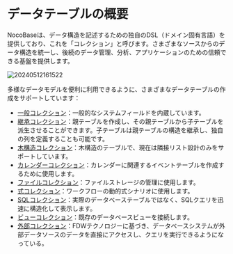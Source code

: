 # データテーブルの概要

NocoBaseは、データ構造を記述するための独自のDSL（ドメイン固有言語）を提供しており、これを「コレクション」と呼びます。さまざまなソースからのデータ構造を統一し、後続のデータ管理、分析、アプリケーションのための信頼できる基盤を提供します。

![20240512161522](https://static-docs.nocobase.com/20240512161522.png)

多様なデータモデルを便利に利用できるように、さまざまなデータテーブルの作成をサポートしています：

- [一般コレクション](/handbook/data-source-main/general-collection)：一般的なシステムフィールドを内蔵しています。
- [継承コレクション](/handbook/data-source-main/inheritance-collection)：親テーブルを作成し、その親テーブルから子テーブルを派生させることができます。子テーブルは親テーブルの構造を継承し、独自の列を定義することも可能です。
- [木構造コレクション](/handbook/collection-tree)：木構造のテーブルで、現在は隣接リスト設計のみをサポートしています。
- [カレンダーコレクション](/handbook/calendar/calendar-collection)：カレンダーに関連するイベントテーブルを作成するために使用します。
- [ファイルコレクション](/handbook/file-manager/file-collection)：ファイルストレージの管理に使用します。
- [式コレクション](/handbook/collection-expression/collection)：ワークフローの動的式シナリオに使用します。
- [SQLコレクション](/handbook/collection-sql)：実際のデータベーステーブルではなく、SQLクエリを迅速に構造化して表示します。
- [ビューコレクション](/handbook/collection-view)：既存のデータベースビューを接続します。
- [外部コレクション](/handbook/collection-fdw)：FDWテクノロジーに基づき、データベースシステムが外部データソースのデータを直接にアクセスし、クエリを実行できるようになっている。
